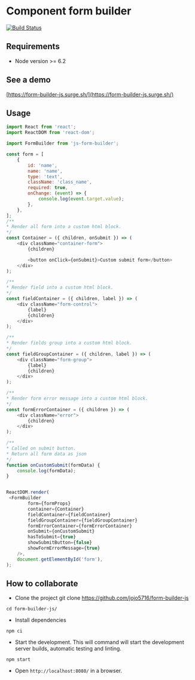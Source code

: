 # Component form builder #
[![Build Status](https://travis-ci.com/jojo5716/form-builder-js.svg?branch=master)](https://travis-ci.com/jojo5716/form-builder-js)

## Requirements ##

* Node version >= 6.2


## See a demo ##

[https://form-builder-js.surge.sh/](https://form-builder-js.surge.sh/)



## Usage ##
```javascript
import React from 'react';
import ReactDOM from 'react-dom';

import FormBuilder from 'js-form-builder';

const form = [
    {
        id: 'name',
        name: 'name',
        type: 'text',
        className: 'class_name',
        required: true,
        onChange: (event) => {
            console.log(event.target.value);
        },
    },
];
/**
* Render all form into a custom html block.
*/
const Container = ({ children, onSubmit }) => (
    <div className="container-form">
        {children}

        <button onClick={onSubmit}>Custom submit form</button>
    </div>
);

/**
* Render field into a custom html block.
*/
const fieldContainer = ({ children, label }) => (
    <div className="form-control">
        {label}
        {children}
    </div>
);

/**
* Render fields group into a custom html block.
*/
const fieldGroupContainer = ({ children, label }) => (
    <div className="form-group">
        {label}
        {children}
    </div>
);

/**
* Render form error message into a custom html block.
*/
const formErrorContainer = ({ children }) => (
    <div className="error">
        {children}
    </div>
);

/**
* Called on submit button.
* Return all form data as json
*/
function onCustomSubmit(formData) {
    console.log(formData);
}


ReactDOM.render(
 <FormBuilder
        form={formProps}
        container={Container}
        fieldContainer={fieldContainer}
        fieldGroupContainer={fieldGroupContainer}
        formErrorContainer={formErrorContainer}
        onSubmit={onCustomSubmit}
        hasToSubmit={true}
        showSubmitButton={false}
        showFormErrorMessage={true}
    />,
    document.getElementById('form'),
);

```

## How to collaborate ##


* Clone the project git clone https://github.com/jojo5716/form-builder-js

```
cd form-builder-js/
```
* Install dependencies

```
npm ci
```

* Start the development. This will command will start the development server builds, automatic testing and linting.

```
npm start
```
* Open ```http://localhost:8080/``` in a browser.
